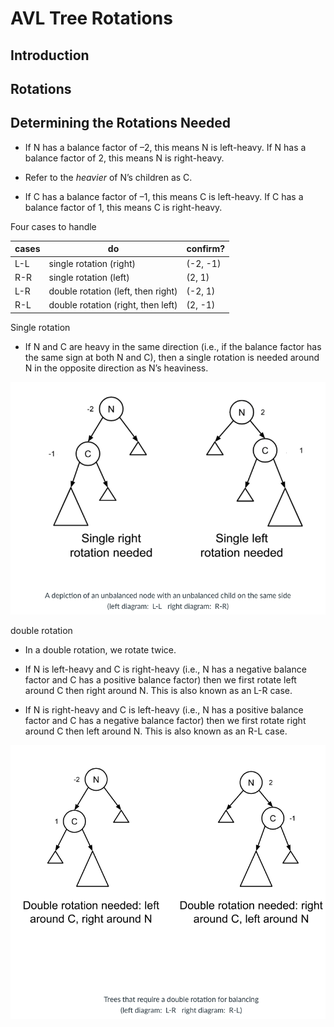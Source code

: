 # AVL Tree Rotations

## Introduction

## Rotations

## Determining the Rotations Needed

- If N has a balance factor of $–2$, this means N is left-heavy. If N has a balance factor of $2$, this means N is right-heavy. 

- Refer to the *heavier* of N’s children as C. 

- If C has a balance factor of $–1$, this means C is left-heavy. If C has a balance factor of $1$, this means C is right-heavy.

Four cases to handle

| cases | do | confirm? |
| ------------- | ------------- | ------------- |
| L-L | single rotation (right) | (-2, -1) |
| R-R | single rotation (left) | (2, 1) |
| L-R | double rotation (left, then right) | (-2, 1) |
| R-L | double rotation (right, then left)  | (2, -1) |


Single rotation

- If N and C are heavy in the same direction (i.e., if the balance factor has the same sign at both N and C), then a single rotation is needed around N in the opposite direction as N’s heaviness. 

![](single.png)


double rotation

- In a double rotation, we rotate twice. 

- If N is left-heavy and C is right-heavy (i.e., N has a negative balance factor and C has a positive balance factor) then we first rotate left around C then right around N. This is also known as an L-R case. 

-  If N is right-heavy and C is left-heavy (i.e., N has a positive balance factor and C has a negative balance factor) then we first rotate right around C then left around N. This is also known as an R-L case. 

![](double.png)


